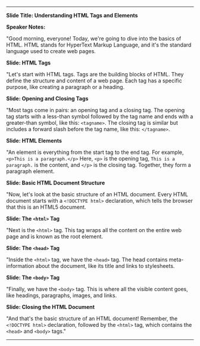 ---

**Slide Title: Understanding HTML Tags and Elements**

**Speaker Notes:**

"Good morning, everyone! Today, we're going to dive into the basics of HTML. HTML stands for HyperText Markup Language, and it's the standard language used to create web pages.

**Slide: HTML Tags**

"Let's start with HTML tags. Tags are the building blocks of HTML. They define the structure and content of a web page. Each tag has a specific purpose, like creating a paragraph or a heading.

**Slide: Opening and Closing Tags**

"Most tags come in pairs: an opening tag and a closing tag. The opening tag starts with a less-than symbol followed by the tag name and ends with a greater-than symbol, like this: `<tagname>`. The closing tag is similar but includes a forward slash before the tag name, like this: `</tagname>`.

**Slide: HTML Elements**

"An element is everything from the start tag to the end tag. For example, `<p>This is a paragraph.</p>` Here, `<p>` is the opening tag, `This is a paragraph.` is the content, and `</p>` is the closing tag. Together, they form a paragraph element.

**Slide: Basic HTML Document Structure**

"Now, let's look at the basic structure of an HTML document. Every HTML document starts with a `<!DOCTYPE html>` declaration, which tells the browser that this is an HTML5 document.

**Slide: The `<html>` Tag**

"Next is the `<html>` tag. This tag wraps all the content on the entire web page and is known as the root element.

**Slide: The `<head>` Tag**

"Inside the `<html>` tag, we have the `<head>` tag. The head contains meta-information about the document, like its title and links to stylesheets.

**Slide: The `<body>` Tag**

"Finally, we have the `<body>` tag. This is where all the visible content goes, like headings, paragraphs, images, and links.

**Slide: Closing the HTML Document**

"And that's the basic structure of an HTML document! Remember, the `<!DOCTYPE html>` declaration, followed by the `<html>` tag, which contains the `<head>` and `<body>` tags."

---